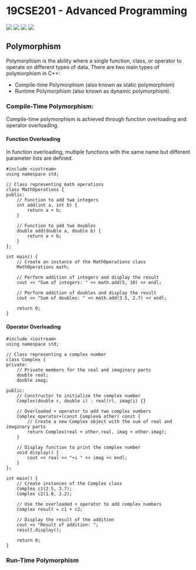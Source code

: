 # 19CSE201 - Advanced Programming
![](https://img.shields.io/badge/Batch-22CYS-lightgreen) ![](https://img.shields.io/badge/UG-blue) ![](https://img.shields.io/badge/Subject-AdP-blue)
![](https://img.shields.io/badge/-HPOJ-brown)


## Polymorphism
Polymorphism is the ability where a single function, class, or operator to operate on different types of data. 
There are two main types of polymorphism in C++: 
- Compile-time Polymorphism (also known as static polymorphism)
- Runtime Polymorphism (also known as dynamic polymorphism).

### Compile-Time Polymorphism:
Compile-time polymorphism is achieved through function overloading and operator overloading. 


#### Function Overloading
In function overloading, multiple functions with the same name but different parameter lists are defined.

```
#include <iostream>
using namespace std;

// Class representing math operations
class MathOperations {
public:
    // Function to add two integers
    int add(int a, int b) {
        return a + b;
    }

    // Function to add two doubles
    double add(double a, double b) {
        return a + b;
    }
};

int main() {
    // Create an instance of the MathOperations class
    MathOperations math;

    // Perform addition of integers and display the result
    cout << "Sum of integers: " << math.add(5, 10) << endl;

    // Perform addition of doubles and display the result
    cout << "Sum of doubles: " << math.add(3.5, 2.7) << endl;

    return 0;
}
```

#### Operator Overloading

```
#include <iostream>
using namespace std;

// Class representing a complex number
class Complex {
private:
    // Private members for the real and imaginary parts
    double real;
    double imag;

public:
    // Constructor to initialize the complex number
    Complex(double r, double i) : real(r), imag(i) {}

    // Overloaded + operator to add two complex numbers
    Complex operator+(const Complex& other) const {
        // Create a new Complex object with the sum of real and imaginary parts
        return Complex(real + other.real, imag + other.imag);
    }

    // Display function to print the complex number
    void display() {
        cout << real << "+i " << imag << endl;
    }
};

int main() {
    // Create instances of the Complex class
    Complex c1(2.5, 3.7);
    Complex c2(1.8, 2.2);

    // Use the overloaded + operator to add complex numbers
    Complex result = c1 + c2;

    // Display the result of the addition
    cout << "Result of addition: ";
    result.display();

    return 0;
}
```

### Run-Time Polymorphism
